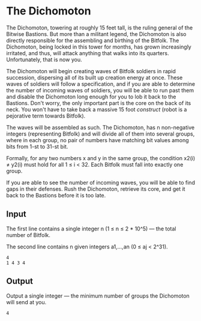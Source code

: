 # The Dichomoton

The Dichomoton, towering at roughly 15 feet tall, is the ruling general of the Bitwise Bastions. But more than a militant legend, the Dichomoton is also directly responsible for the assembling and birthing of the Bitfolk. The Dichomoton, being locked in this tower for months, has grown increasingly irritated, and thus, will attack anything that walks into its quarters. Unfortunately, that is now you.

The Dichomoton will begin creating waves of Bitfolk soldiers in rapid succession, dispersing all of its built up creation energy at once. These waves of soldiers will follow a specification, and if you are able to determine the number of incoming waves of soldiers, you will be able to run past them and disable the Dichomoton long enough for you to lob it back to the Bastions. Don't worry, the only important part is the core on the back of its neck. You won't have to take back a massive 15 foot *construct* (robot is a pejorative term towards Bitfolk).

The waves will be assembled as such. The Dichomoton, has n non-negative integers (representing Bitfolk) and will divide all of them into several groups, where in each group, no pair of numbers have matching bit values among bits from 1-st to 31-st bit.

Formally, for any two numbers x and y in the same group, the condition x2(i) ≠ y2(i) must hold for all 1 ≤ i < 32. Each Bitfolk must fall into exactly one group.

If you are able to see the number of incoming waves, you will be able to find gaps in their defenses. Rush the Dichomoton, retrieve its core, and get it back to the Bastions before it is too late.
## Input

The first line contains a single integer n (1 ≤ n ≤ 2 * 10^5) — the total number of Bitfolk.

The second line contains n given integers a1,…,an (0 ≤ aj < 2^31).

```
4
1 4 3 4
```

## Output

Output a single integer — the minimum number of groups the Dichomoton will send at you.

```
4
```
